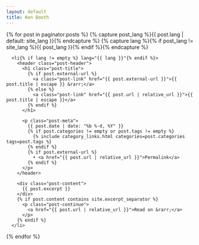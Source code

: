 ```yaml
---
layout: default
title: Ken Booth
---
```


  {% for post in paginator.posts %}
      {% capture post_lang %}{{ post.lang | default: site_lang }}{% endcapture %}
      {% capture lang %}{% if post_lang != site_lang %}{{ post_lang }}{% endif %}{% endcapture %}

      <li{% if lang != empty %} lang="{{ lang }}"{% endif %}>
        <header class="post-header">
          <h1 class="post-title">
            {% if post.external-url %}
              <a class="post-link" href="{{ post.external-url }}">{{ post.title | escape }} &rarr;</a>
            {% else %}
              <a class="post-link" href="{{ post.url | relative_url }}">{{ post.title | escape }}</a>
            {% endif %}
          </h1>

          <p class="post-meta">
            {{ post.date | date: "%b %-d, %Y" }}
            {% if post.categories != empty or post.tags != empty %}
              {% include category_links.html categories=post.categories tags=post.tags %}
            {% endif %}
            {% if post.external-url %}
              • <a href="{{ post.url | relative_url }}">Permalink</a>
            {% endif %}
          </p>
        </header>

        <div class="post-content">
          {{ post.excerpt }}
        </div>
        {% if post.content contains site.excerpt_separator %}
          <p class="post-continue">
            <a href="{{ post.url | relative_url }}">Read on &rarr;</a>
          </p>
        {% endif %}
      </li>
	  
 {% endfor %}